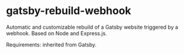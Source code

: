 # gatsby-rebuild-webhook
Automatic and customizable rebuild of a Gatsby website triggered by a webhook. Based on Node and Express.js.

Requirements: inherited from Gatsby.
